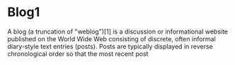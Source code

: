 # Blog1
A blog (a truncation of "weblog")[1] is a discussion or informational website published on the World Wide Web consisting of discrete, often informal diary-style text entries (posts). Posts are typically displayed in reverse chronological order so that the most recent post

